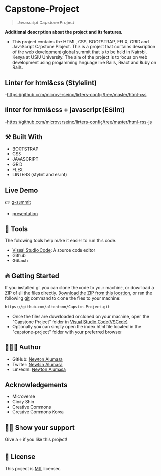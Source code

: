 # Capstone-Project

> Javascript Capstone Project

**Additional description about the project and its features.**
- This project contains the HTML, CSS, BOOTSTRAP, FELX, GRID and JavaScript Capstone Project. This is a project that contains description of the web development global summit that is to be held in Nairobi, Kenya at USIU University. The aim of the project is to focus on web development using progamming language like Rails, React and Ruby on Rails. 

## Linter for html&css (Stylelint)
-https://github.com/microverseinc/linters-config/tree/master/html-css

## linter for html&css + javascript (ESlint)
-https://github.com/microverseinc/linters-config/tree/master/html-css-js

## ⚒️ Built With

- BOOTSTRAP
- CSS
- JAVASCRIPT
- GRID
- FLEX
- LINTERS (stylint and eslint)
## Live Demo
:point_right: [g-summit](https://altontonn.github.io/Global-Summit/)
- [presentation](https://drive.google.com/file/d/1XeBZOdulTpzbyr3YAuACGjbL_1NjGHw1/view?usp=sharing)

## 🧰 Tools

The following tools help make it easier to run this code.

- [Visual Studio Code](https://code.visualstudio.com/): A source code editor
- Github
- Gitbash

## 🔥 Getting Started

If you installed git you can clone the code to your machine, or download a ZIP of all the files directly.
[Download the ZIP from this location](https://github.com/altontonn/portfolio/archive/refs/heads/main.zip), or run the following [git](https://git-scm.com/downloads) command to clone the files to your machine:

```bash
https://github.com/altontonn/Capston-Project.git
```

- Once the files are downloaded or cloned on your machine, open the "Capstone Project" folder in [Visual Studio Code(VSCode)](https://code.visualstudio.com/)
- Optionally you can simply open the index.html file located in the "capstone-project" folder with your preferred browser

## 🙎🏾‍♂️ Author

- GitHub: [Newton Alumasa](https://github.com/altontonn)
- Twitter: [Newton Alumasa](https://twitter.com/AlumasaNewton)
- LinkedIn: [Newton Alumasa](https://linkedin.com/in/NewtonAlumasa)

## Acknowledgements

- Microverse
- Cindy Shin
- Creative Commons
- Creative Commons Korea

## 👊🏾 Show your support

Give a ⭐️ if you like this project!

## 📝 License

This project is [MIT](./LICENSE) licensed.